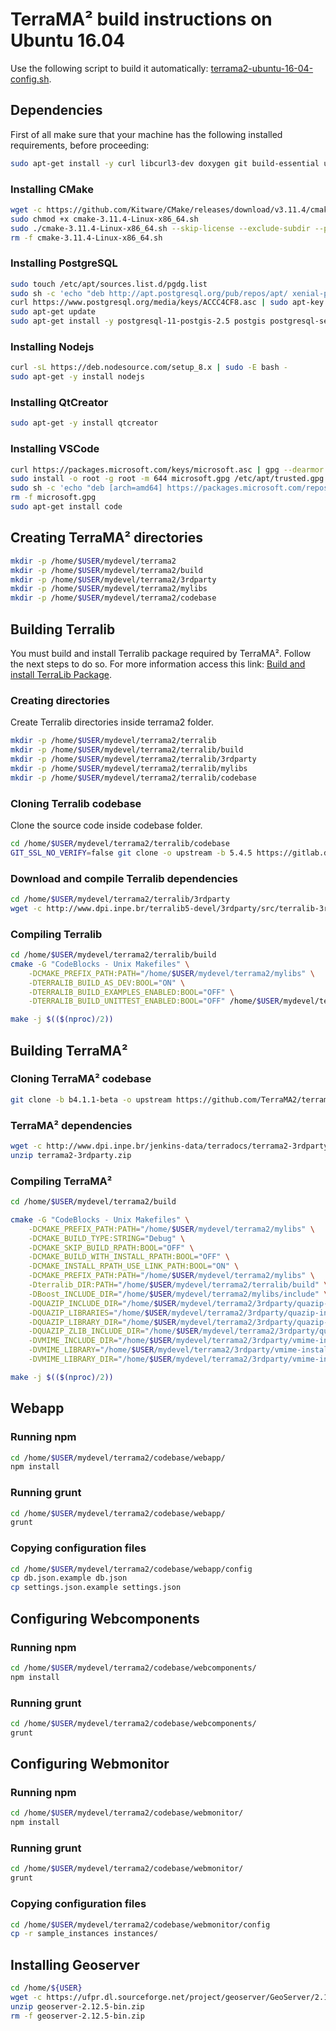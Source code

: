 # TerraMA² build instructions on Ubuntu 16.04

Use the following script to build it automatically: [terrama2-ubuntu-16-04-config.sh](install/terrama2-ubuntu-16-04-config.sh).

## Dependencies

First of all make sure that your machine has the following installed requirements, before proceeding:

```bash
sudo apt-get install -y curl libcurl3-dev doxygen git build-essential unzip locales supervisor libpython2.7-dev libproj-dev libgeos++-dev libssl-dev libxerces-c-dev screen graphviz gnutls-bin gsasl libgsasl7 libghc-gsasl-dev libgnutls-dev zlib1g-dev debhelper devscripts ssh openssh-server libpq-dev openjdk-8-jdk python-psycopg2
```

### Installing CMake

```bash
wget -c https://github.com/Kitware/CMake/releases/download/v3.11.4/cmake-3.11.4-Linux-x86_64.sh
sudo chmod +x cmake-3.11.4-Linux-x86_64.sh
sudo ./cmake-3.11.4-Linux-x86_64.sh --skip-license --exclude-subdir --prefix=/usr/local
rm -f cmake-3.11.4-Linux-x86_64.sh
```

### Installing PostgreSQL

```bash
sudo touch /etc/apt/sources.list.d/pgdg.list
sudo sh -c 'echo "deb http://apt.postgresql.org/pub/repos/apt/ xenial-pgdg main" > /etc/apt/sources.list.d/pgdg.list'
curl https://www.postgresql.org/media/keys/ACCC4CF8.asc | sudo apt-key add -
sudo apt-get update
sudo apt-get install -y postgresql-11-postgis-2.5 postgis postgresql-server-dev-11 pgadmin4
```

### Installing Nodejs

```bash
curl -sL https://deb.nodesource.com/setup_8.x | sudo -E bash -
sudo apt-get -y install nodejs
```

### Installing QtCreator

```bash
sudo apt-get -y install qtcreator
```

### Installing VSCode

```bash
curl https://packages.microsoft.com/keys/microsoft.asc | gpg --dearmor > microsoft.gpg
sudo install -o root -g root -m 644 microsoft.gpg /etc/apt/trusted.gpg.d/
sudo sh -c 'echo "deb [arch=amd64] https://packages.microsoft.com/repos/vscode stable main" > /etc/apt/sources.list.d/vscode.list'
rm -f microsoft.gpg
sudo apt-get install code
```

## Creating TerraMA² directories

```bash
mkdir -p /home/$USER/mydevel/terrama2
mkdir -p /home/$USER/mydevel/terrama2/build
mkdir -p /home/$USER/mydevel/terrama2/3rdparty
mkdir -p /home/$USER/mydevel/terrama2/mylibs
mkdir -p /home/$USER/mydevel/terrama2/codebase
```

## Building Terralib

You must build and install Terralib package required by TerraMA². Follow the next steps to do so. For more information access this link: [Build and install TerraLib Package](http://www.dpi.inpe.br/terralib5/wiki/doku.php?id=wiki:documentation:devguide#downloading_the_source_code_and_building_instructions).

### Creating directories

Create Terralib directories inside terrama2 folder.

```bash
mkdir -p /home/$USER/mydevel/terrama2/terralib
mkdir -p /home/$USER/mydevel/terrama2/terralib/build
mkdir -p /home/$USER/mydevel/terrama2/terralib/3rdparty
mkdir -p /home/$USER/mydevel/terrama2/terralib/mylibs
mkdir -p /home/$USER/mydevel/terrama2/terralib/codebase
```

### Cloning Terralib codebase

Clone the source code inside codebase folder.

```bash
cd /home/$USER/mydevel/terrama2/terralib/codebase
GIT_SSL_NO_VERIFY=false git clone -o upstream -b 5.4.5 https://gitlab.dpi.inpe.br/terralib/terralib.git .
```

### Download and compile Terralib dependencies

```bash
cd /home/$USER/mydevel/terrama2/terralib/3rdparty
wget -c http://www.dpi.inpe.br/terralib5-devel/3rdparty/src/terralib-3rdparty-linux-ubuntu-16.04.tar.gz TERRALIB_DEPENDENCIES_DIR="/home/$USER/mydevel/terrama2/mylibs" /home/$USER/mydevel/terrama2/terralib/codebase/install/install-3rdparty-linux-ubuntu-16.04.sh
```

### Compiling Terralib

```bash
cd /home/$USER/mydevel/terrama2/terralib/build
cmake -G "CodeBlocks - Unix Makefiles" \
	-DCMAKE_PREFIX_PATH:PATH="/home/$USER/mydevel/terrama2/mylibs" \
	-DTERRALIB_BUILD_AS_DEV:BOOL="ON" \
	-DTERRALIB_BUILD_EXAMPLES_ENABLED:BOOL="OFF" \
	-DTERRALIB_BUILD_UNITTEST_ENABLED:BOOL="OFF" /home/$USER/mydevel/terrama2/terralib/build/cmake

make -j $(($(nproc)/2))
```

## Building TerraMA²

### Cloning TerraMA² codebase

```bash
git clone -b b4.1.1-beta -o upstream https://github.com/TerraMA2/terrama2.git /home/$USER/mydevel/terrama2/codebase
```

### TerraMA² dependencies

```bash
wget -c http://www.dpi.inpe.br/jenkins-data/terradocs/terrama2-3rdparty.zip
unzip terrama2-3rdparty.zip
```

### Compiling TerraMA²

```bash
cd /home/$USER/mydevel/terrama2/build

cmake -G "CodeBlocks - Unix Makefiles" \
	-DCMAKE_PREFIX_PATH:PATH="/home/$USER/mydevel/terrama2/mylibs" \
	-DCMAKE_BUILD_TYPE:STRING="Debug" \
	-DCMAKE_SKIP_BUILD_RPATH:BOOL="OFF" \
	-DCMAKE_BUILD_WITH_INSTALL_RPATH:BOOL="OFF" \
	-DCMAKE_INSTALL_RPATH_USE_LINK_PATH:BOOL="ON" \
	-DCMAKE_PREFIX_PATH:PATH="/home/$USER/mydevel/terrama2/mylibs" \
	-Dterralib_DIR:PATH="/home/$USER/mydevel/terrama2/terralib/build" \
	-DBoost_INCLUDE_DIR="/home/$USER/mydevel/terrama2/mylibs/include" \
	-DQUAZIP_INCLUDE_DIR="/home/$USER/mydevel/terrama2/3rdparty/quazip-install/include/quazip" \
	-DQUAZIP_LIBRARIES="/home/$USER/mydevel/terrama2/3rdparty/quazip-install/lib/libquazip.so" \
	-DQUAZIP_LIBRARY_DIR="/home/$USER/mydevel/terrama2/3rdparty/quazip-install/lib" \
	-DQUAZIP_ZLIB_INCLUDE_DIR="/home/$USER/mydevel/terrama2/3rdparty/quazip-install/include" \
	-DVMIME_INCLUDE_DIR="/home/$USER/mydevel/terrama2/3rdparty/vmime-install/include" \
	-DVMIME_LIBRARY="/home/$USER/mydevel/terrama2/3rdparty/vmime-install/lib/libvmime.so" \
	-DVMIME_LIBRARY_DIR="/home/$USER/mydevel/terrama2/3rdparty/vmime-install/lib" /home/$USER/mydevel/terrama2/codebase/build/cmake

make -j $(($(nproc)/2))
```

## Webapp

### Running npm

```bash
cd /home/$USER/mydevel/terrama2/codebase/webapp/
npm install
```

### Running grunt

```bash
cd /home/$USER/mydevel/terrama2/codebase/webapp/
grunt
```

### Copying configuration files

```bash
cd /home/$USER/mydevel/terrama2/codebase/webapp/config
cp db.json.example db.json
cp settings.json.example settings.json
```

## Configuring Webcomponents

### Running npm

```bash
cd /home/$USER/mydevel/terrama2/codebase/webcomponents/
npm install
```

### Running grunt

```bash
cd /home/$USER/mydevel/terrama2/codebase/webcomponents/
grunt
```

## Configuring Webmonitor

### Running npm

```bash
cd /home/$USER/mydevel/terrama2/codebase/webmonitor/
npm install
```

### Running grunt

```bash
cd /home/$USER/mydevel/terrama2/codebase/webmonitor/
grunt
```

### Copying configuration files

```bash
cd /home/$USER/mydevel/terrama2/codebase/webmonitor/config
cp -r sample_instances instances/
```

## Installing Geoserver

```bash
cd /home/${USER}
wget -c https://ufpr.dl.sourceforge.net/project/geoserver/GeoServer/2.12.5/geoserver-2.12.5-bin.zip
unzip geoserver-2.12.5-bin.zip
rm -f geoserver-2.12.5-bin.zip
```